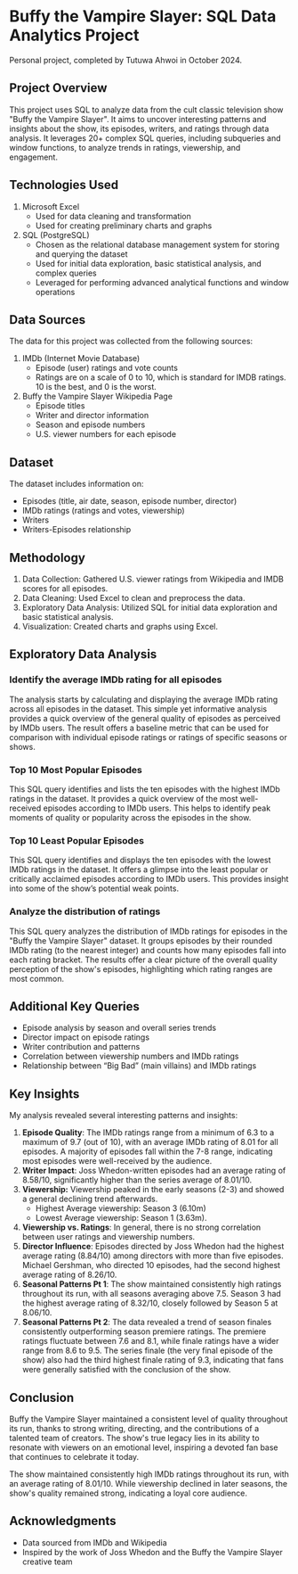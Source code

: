 # Buffy the Vampire Slayer: SQL Data Analytics Project

Personal project, completed by Tutuwa Ahwoi in October 2024.

## Project Overview

This project uses SQL to analyze data from the cult classic television show "Buffy the Vampire Slayer". It aims to uncover interesting patterns and insights about the show, its episodes, writers, and ratings through data analysis. It leverages 20+ complex SQL queries, including subqueries and window functions, to analyze trends in ratings, viewership, and engagement.

## Technologies Used

1. Microsoft Excel
    - Used for data cleaning and transformation
    - Used for creating preliminary charts and graphs
2. SQL (PostgreSQL)
    - Chosen as the relational database management system for storing and querying the dataset
    - Used for initial data exploration, basic statistical analysis, and complex queries
    - Leveraged for performing advanced analytical functions and window operations

## Data Sources

The data for this project was collected from the following sources:

1. IMDb (Internet Movie Database)
    - Episode (user) ratings and vote counts
    - Ratings are on a scale of 0 to 10, which is standard for IMDB ratings. 10 is the best, and 0 is the worst.
2. Buffy the Vampire Slayer Wikipedia Page
    - Episode titles
    - Writer and director information
    - Season and episode numbers
    - U.S. viewer numbers for each episode

## Dataset

The dataset includes information on:

- Episodes (title, air date, season, episode number, director)
- IMDb ratings (ratings and votes, viewership)
- Writers
- Writers-Episodes relationship

## Methodology

1. Data Collection: Gathered U.S. viewer ratings from Wikipedia and IMDB scores for all episodes.
2. Data Cleaning: Used Excel to clean and preprocess the data.
3. Exploratory Data Analysis: Utilized SQL for initial data exploration and basic statistical analysis.
4. Visualization: Created charts and graphs using Excel.

## **Exploratory Data Analysis**

### Identify the average IMDb rating for all episodes

The analysis starts by calculating and displaying the average IMDb rating across all episodes in the dataset. This simple yet informative analysis provides a quick overview of the general quality of episodes as perceived by IMDb users. The result offers a baseline metric that can be used for comparison with individual episode ratings or ratings of specific seasons or shows.

### **Top 10 Most Popular Episodes**

This SQL query identifies and lists the ten episodes with the highest IMDb ratings in the dataset. It provides a quick overview of the most well-received episodes according to IMDb users. This helps to identify peak moments of quality or popularity across the episodes in the show.

### **Top 10 Least Popular Episodes**

This SQL query identifies and displays the ten episodes with the lowest IMDb ratings in the dataset. It offers a glimpse into the least popular or critically acclaimed episodes according to IMDb users. This provides insight into some of the show’s potential weak points.

### Analyze the distribution of ratings

This SQL query analyzes the distribution of IMDb ratings for episodes in the "Buffy the Vampire Slayer" dataset. It groups episodes by their rounded IMDb rating (to the nearest integer) and counts how many episodes fall into each rating bracket. The results offer a clear picture of the overall quality perception of the show's episodes, highlighting which rating ranges are most common.

## Additional Key Queries

- Episode analysis by season and overall series trends
- Director impact on episode ratings
- Writer contribution and patterns
- Correlation between viewership numbers and IMDb ratings
- Relationship between “Big Bad” (main villains) and IMDb ratings

## Key Insights

My analysis revealed several interesting patterns and insights:

1. **Episode Quality**: The IMDb ratings range from a minimum of 6.3 to a maximum of 9.7 (out of 10), with an average IMDb rating of 8.01 for all episodes. A majority of episodes fall within the 7-8 range, indicating most episodes were well-received by the audience. 
2. **Writer Impact**: Joss Whedon-written episodes had an average rating of 8.58/10, significantly higher than the series average of 8.01/10. 
3. **Viewership:** Viewership peaked in the early seasons (2-3) and showed a general declining trend afterwards. 
    - Highest Average viewership: Season 3 (6.10m)
    - Lowest Average viewership: Season 1 (3.63m).
4. **Viewership vs. Ratings**: In general, there is no strong correlation between user ratings and viewership numbers. 
5. **Director Influence**: Episodes directed by Joss Whedon had the highest average rating (8.84/10) among directors with more than five episodes. Michael Gershman, who directed 10 episodes, had the second highest average rating of 8.26/10.
6. **Seasonal Patterns Pt 1**: The show maintained consistently high ratings throughout its run, with all seasons averaging above 7.5. Season 3 had the highest average rating of 8.32/10, closely followed by Season 5 at 8.06/10. 
7. **Seasonal Patterns Pt 2**: The data revealed a trend of season finales consistently outperforming season premiere ratings. The premiere ratings fluctuate between 7.6 and 8.1, while finale ratings have a wider range from 8.6 to 9.5. The series finale (the very final episode of the show) also had the third highest finale rating of 9.3, indicating that fans were generally satisfied with the conclusion of the show.

## Conclusion
Buffy the Vampire Slayer maintained a consistent level of quality throughout its run, thanks to strong writing, directing, and the contributions of a talented team of creators. The show's true legacy lies in its ability to resonate with viewers on an emotional level, inspiring a devoted fan base that continues to celebrate it today. 

The show maintained consistently high IMDb ratings throughout its run, with an average rating of 8.01/10. While viewership declined in later seasons, the show's quality remained strong, indicating a loyal core audience.

## Acknowledgments

- Data sourced from IMDb and Wikipedia
- Inspired by the work of Joss Whedon and the Buffy the Vampire Slayer creative team
